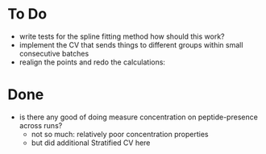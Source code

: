 # To Do
* write tests for the spline fitting method
    how should this work?
* implement the CV that sends things to different groups within small consecutive batches
* realign the points and redo the calculations:
    


# Done
* is there any good of doing measure concentration on peptide-presence across runs?
    * not so much: relatively poor concentration properties
    * but did additional Stratified CV here